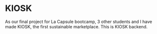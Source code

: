 # KIOSK

As our final project for La Capsule bootcamp, 3 other students and I have made KIOSK, the first sustainable marketplace.
This is KIOSK backend.
